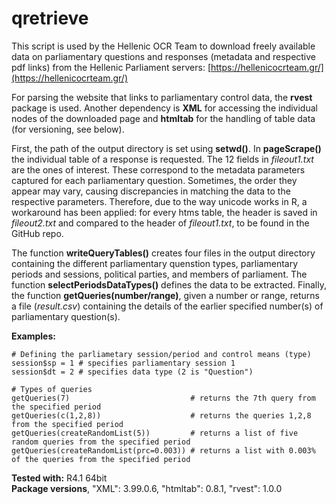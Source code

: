 # qretrieve
This script is used by the Hellenic OCR Team to download freely available data on parliamentary questions and responses (metadata and respective pdf links) from the Hellenic Parliament servers: [https://hellenicocrteam.gr/](https://hellenicocrteam.gr/)

For parsing the website that links to parliamentary control data, the **rvest** package is used. Another dependency is **XML** for accessing the individual nodes of the downloaded page and **htmltab** for the handling of table data (for versioning, see below).

First, the path of the output directory is set using **setwd()**. In **pageScrape()** the individual table of a response is requested. The 12 fields in *fileout1.txt* are the ones of interest. These correspond to the metadata parameters captured for each parliamentary question. Sometimes, the order they appear may vary, causing discrepancies in matching the data to the respective parameters. Therefore, due to the way unicode works in R, a workaround has been applied: for every htms table, the header is saved in *fileout2.txt* and compared to the header of *fileout1.txt*, to be found in the GitHub repo. 

The function **writeQueryTables()** creates four files in the output directory containing the different parliamentary quenstion types, parliamentary periods and sessions, political parties, and members of parliament. The function **selectPeriodsDataTypes()** defines the data to be extracted. 
Finally, the function **getQueries(number/range)**, given a number or range, returns a file (*result.csv*) containing the details of the earlier specified number(s) of parliamentary question(s). 

**Examples:**
```
# Defining the parliametary session/period and control means (type)
session$sp = 1 # specifies parliamentary session 1  
session$dt = 2 # specifies data type (2 is "Question")  

# Types of queries
getQueries(7)                           # returns the 7th query from the specified period
getQueries(c(1,2,8))                    # returns the queries 1,2,8 from the specified period 
getQueries(createRandomList(5))         # returns a list of five random queries from the specified period
getQueries(createRandomList(prc=0.003)) # returns a list with 0.003% of the queries from the specified period
```
**Tested with:** R4.1 64bit <br>
**Package versions**, 
"XML": 3.99.0.6, 
"htmltab": 0.8.1, 
"rvest": 1.0.0
